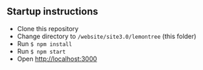 ## Startup instructions

- Clone this repository
- Change directory to `/website/site3.0/lemontree` (this folder)
- Run `$ npm install`
- Run `$ npm start`
- Open [http://localhost:3000](http://localhost:3000)
